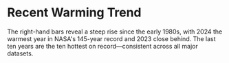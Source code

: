 # Recent Warming Trend

The right-hand bars reveal a steep rise since the early 1980s, with 2024 the warmest year in NASA's 145-year record and 2023 close behind. The last ten years are the ten hottest on record—consistent across all major datasets. 